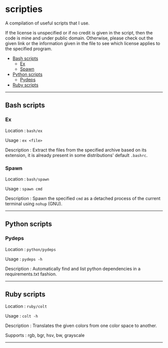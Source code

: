 # scripties

A compilation of useful scripts that I use.

If the license is unspecified or if no credit is given in the script, then the code is mine and under public domain.
Otherwise, please check out the given link or the information given in the file to see which license applies to the specified program.

<!--toc-->
- [Bash scripts](#bash-scripts)
  - [Ex](#ex)
  - [Spawn](#spawn)
- [Python scripts](#python-scripts)
  - [Pydeps](#pydeps)
- [Ruby scripts](#ruby-scripts)

<!--end toc-->

---

## Bash scripts

### Ex

Location : ```bash/ex```

Usage : ```ex <file>```

Description : Extract the files from the specified archive based on its extension, it is already present in some distributions' default ```.bashrc```.

### Spawn

Location : ```bash/spawn```

Usage : ```spawn cmd```

Description : Spawn the specified ```cmd``` as a detached process of the current terminal using ```nohup``` (GNU).

---

## Python scripts

### Pydeps

Location : ```python/pydeps```

Usage : ```pydeps -h```

Description : Automatically find and list python dependencies in a requirements.txt fashion.

---

## Ruby scripts

Location : ```ruby/colt```

Usage : ```colt -h```

Description : Translates the given colors from one color space to another.

Supports : rgb, bgr, hsv, bw, grayscale


---
